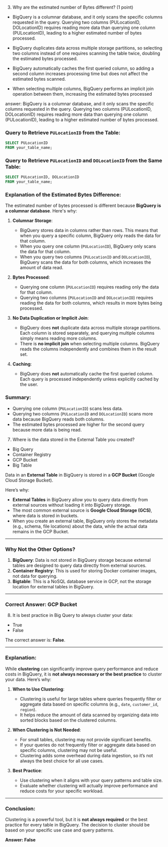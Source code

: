 3. Why are the estimated number of Bytes different? (1 point)


- BigQuery is a columnar database, and it only scans the specific columns requested in the query. Querying two columns (PULocationID, DOLocationID) requires reading more data than querying one column (PULocationID), leading to a higher estimated number of bytes processed.

- BigQuery duplicates data across multiple storage partitions, so selecting two columns instead of one requires scanning the table twice, doubling the estimated bytes processed.

- BigQuery automatically caches the first queried column, so adding a second column increases processing time but does not affect the estimated bytes scanned.

- When selecting multiple columns, BigQuery performs an implicit join operation between them, increasing the estimated bytes processed

answer: BigQuery is a columnar database, and it only scans the specific columns requested in the query. Querying two columns (PULocationID, DOLocationID) requires reading more data than querying one column (PULocationID), leading to a higher estimated number of bytes processed.


### Query to Retrieve `PULocationID` from the Table:
```sql
SELECT PULocationID
FROM your_table_name;
```

### Query to Retrieve `PULocationID` and `DOLocationID` from the Same Table:
```sql
SELECT PULocationID, DOLocationID
FROM your_table_name;
```

### Explanation of the Estimated Bytes Difference:
The estimated number of bytes processed is different because **BigQuery is a columnar database**. Here's why:

1. **Columnar Storage**:
   - BigQuery stores data in columns rather than rows. This means that when you query a specific column, BigQuery only reads the data for that column.
   - When you query one column (`PULocationID`), BigQuery only scans the data for that column.
   - When you query two columns (`PULocationID` and `DOLocationID`), BigQuery scans the data for both columns, which increases the amount of data read.

2. **Bytes Processed**:
   - Querying one column (`PULocationID`) requires reading only the data for that column.
   - Querying two columns (`PULocationID` and `DOLocationID`) requires reading the data for both columns, which results in more bytes being processed.

3. **No Data Duplication or Implicit Join**:
   - BigQuery does **not** duplicate data across multiple storage partitions. Each column is stored separately, and querying multiple columns simply means reading more columns.
   - There is **no implicit join** when selecting multiple columns. BigQuery reads the columns independently and combines them in the result set.

4. **Caching**:
   - BigQuery does **not** automatically cache the first queried column. Each query is processed independently unless explicitly cached by the user.

### Summary:
- Querying one column (`PULocationID`) scans less data.
- Querying two columns (`PULocationID` and `DOLocationID`) scans more data because BigQuery reads both columns.
- The estimated bytes processed are higher for the second query because more data is being read.


7. Where is the data stored in the External Table you created?

- Big Query
- Container Registry
- GCP Bucket
- Big Table

Data in an **External Table** in BigQuery is stored in a **GCP Bucket** (Google Cloud Storage Bucket). 

Here’s why:

- **External Tables** in BigQuery allow you to query data directly from external sources without loading it into BigQuery storage.
- The most common external source is **Google Cloud Storage (GCS)**, where data is stored in buckets.
- When you create an external table, BigQuery only stores the metadata (e.g., schema, file locations) about the data, while the actual data remains in the GCP Bucket.

---

### **Why Not the Other Options?**
1. **BigQuery**: Data is not stored in BigQuery storage because external tables are designed to query data directly from external sources.
2. **Container Registry**: This is used for storing Docker container images, not data for querying.
3. **Bigtable**: This is a NoSQL database service in GCP, not the storage location for external tables in BigQuery.

---

### **Correct Answer: GCP Bucket**

8. It is best practice in Big Query to always cluster your data:

- True
- False

The correct answer is: **False**.

---

### **Explanation:**
While **clustering** can significantly improve query performance and reduce costs in BigQuery, it is **not always necessary or the best practice** to cluster your data. Here’s why:

1. **When to Use Clustering**:
   - Clustering is useful for large tables where queries frequently filter or aggregate data based on specific columns (e.g., `date`, `customer_id`, `region`).
   - It helps reduce the amount of data scanned by organizing data into sorted blocks based on the clustered columns.

2. **When Clustering is Not Needed**:
   - For small tables, clustering may not provide significant benefits.
   - If your queries do not frequently filter or aggregate data based on specific columns, clustering may not be useful.
   - Clustering adds some overhead during data ingestion, so it’s not always the best choice for all use cases.

3. **Best Practice**:
   - Use clustering when it aligns with your query patterns and table size.
   - Evaluate whether clustering will actually improve performance and reduce costs for your specific workload.

---

### **Conclusion:**
Clustering is a powerful tool, but it is **not always required** or the best practice for every table in BigQuery. The decision to cluster should be based on your specific use case and query patterns.

**Answer: False**
